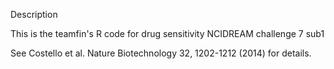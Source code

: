 Description

This is the teamfin's R code for drug sensitivity
NCIDREAM challenge 7 sub1

See Costello et al. Nature Biotechnology 32, 1202-1212 (2014) for details.
